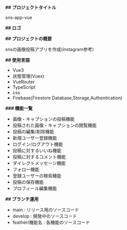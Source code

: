 **## プロジェクトタイトル**

sns-app-vue

**## ロゴ**

**## プロジェクトの概要**

snsの画像投稿アプリを作成(instagram参考)

**## 使用言語**

- Vue3
- 状態管理(Vuex)
- VueRouter
- TypeScript
- css
- Firebase(Firestore Database,Storage,Authentication)

**### 機能一覧**

- 画像・キャプションの投稿機能
- 投稿された画像・キャプションの閲覧機能
- 投稿の編集/削除機能
- 新規ユーザー登録機能
- ログイン/ログアウト機能
- 投稿に対するいいね機能
- 投稿に対するコメント機能
- ダイレクトメッセージ機能
- フォロー機能
- 登録ユーザーの検索機能
- 投稿の保存機能
- プロフィール編集機能

**## ブランチ運用**

- main : リリース用のソースコード
- develop : 開発中のソースコード
- feather/機能名 : 各機能のソースコード

